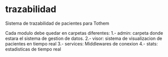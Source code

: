 trazabilidad
============

Sistema de trazabilidad de pacientes para Tothem

Cada modulo debe quedar en carpetas diferentes:
1.- admin: carpeta donde estara el sistema de gestion de datos.
2.- visor: sistema de visualizacion de pacientes en tiempo real
3.- services: Middlewares de conexion
4.- stats: estadisticas de tiempo real